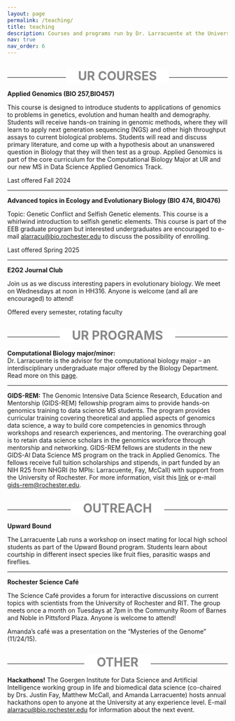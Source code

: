 ```yaml
---
layout: page
permalink: /teaching/
title: teaching
description: Courses and programs run by Dr. Larracuente at the University of Rochester
nav: true
nav_order: 6
---
```


<div style="text-align:center; margin:2em 0;">
  <span style="background:#fff; padding:0 1em; color:#888; font-size:2em; font-weight:bold;">UR COURSES</span>
  <hr style="margin-top:-1em;">
</div>

**Applied Genomics (BIO 257,BIO457)**

This course is designed to introduce students to applications of genomics to problems in genetics, evolution and human health and demography. Students will receive hands-on training in genomic methods, where they will learn to apply next generation sequencing (NGS) and other high throughput assays to current biological problems. Students will read and discuss primary literature, and come up with a hypothesis about an unanswered question in Biology that they will then test as a group. Applied Genomics is part of the core curriculum for the Computational Biology Major at UR and our new MS in Data Science Applied Genomics Track.

Last offered Fall 2024

<hr>

**Advanced topics in Ecology and Evolutionary Biology (BIO 474, BIO476)**

Topic: Genetic Conflict and Selfish Genetic elements.  This course is a whirlwind introduction to selfish genetic elements. This course is part of the EEB graduate program but  interested undergraduates are encouraged to e-mail alarracu@bio.rochester.edu to discuss the possibility of enrolling.

Last offered Spring 2025

<hr>

**E2G2 Journal Club**

Join us as we discuss interesting papers in evolutionary biology. We meet on Wednesdays at noon in HH316. Anyone is welcome (and all are encouraged) to attend!

Offered every semester, rotating faculty


<div style="text-align:center; margin:2em 0;">
  <span style="background:#fff; padding:0 1em; color:#888; font-size:2em; font-weight:bold;">UR PROGRAMS</span>
  <hr style="margin-top:-1em;">
</div>

**Computational Biology major/minor:**  
Dr. Larracuente is the advisor for the computational biology major – an interdisciplinary undergraduate major offered by the Biology Department. Read more on this [page](https://www.sas.rochester.edu/bio/undergraduate/bcb.html).

<hr>

**GIDS-REM:** 
The Genomic Intensive Data Science Research, Education and Mentorship (GIDS-REM) fellowship program aims to provide hands-on genomics training to data science MS students.  The program provides curricular training covering theoretical and applied aspects of genomics data science, a way to build core competencies in genomics through workshops and research experiences, and mentoring. The overarching goal is to retain data science scholars in the genomics workforce through  mentorship and networking. GIDS-REM fellows are students in the new GIDS-AI Data Science MS program on the track in Applied Genomics. The fellows receive full tuition scholarships and stipends, in part funded by an NIH R25 from NHGRI (to MPIs: Larracuente, Fay, McCall) with support from the University of Rochester. For more information, visit this [link](https://www.hajim.rochester.edu/dsc/graduate/ms-genomics.html) or e-mail gids-rem@rochester.edu.


<div style="text-align:center; margin:2em 0;">
  <span style="background:#fff; padding:0 1em; color:#888; font-size:2em; font-weight:bold;">OUTREACH</span>
  <hr style="margin-top:-1em;">
</div>


**Upward Bound**

The Larracuente Lab runs a workshop on insect mating for local high school students as part of the Upward Bound program. Students learn about courtship in different insect species like fruit flies, parasitic wasps and fireflies.

<hr>

**Rochester Science Café**

The Science Café provides a forum for interactive discussions on current topics with scientists from the University of Rochester and RIT.  The group meets once a month on Tuesdays at 7pm in the Community Room of Barnes and Noble in Pittsford Plaza. Anyone is welcome to attend!

Amanda’s café was a presentation on the “Mysteries of the Genome” (11/24/15).



<div style="text-align:center; margin:2em 0;">
  <span style="background:#fff; padding:0 1em; color:#888;font-size:2em; font-weight:bold;">OTHER</span>
  <hr style="margin-top:-1em;">
</div>


**Hackathons!** 
The Goergen Institute for Data Science and Artificial Intelligence working group in life and biomedical data science (co-chaired by Drs. Justin Fay, Matthew McCall, and Amanda Larracuente) hosts annual hackathons open to anyone at the University at any experience level. E-mail alarracu@bio.rochester.edu for information about the next event.